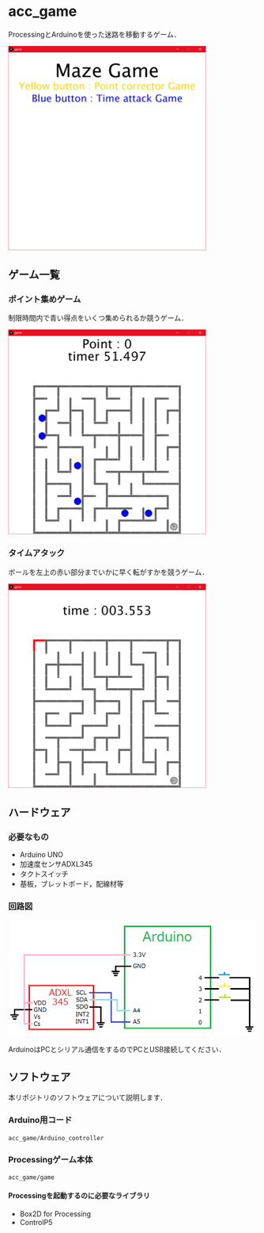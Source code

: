 # acc_game
ProcessingとArduinoを使った迷路を移動するゲーム．

<img src="https://raw.githubusercontent.com/pic-man749/acc_game/master/picture/main.png" style="width:400px;">

## ゲーム一覧

### ポイント集めゲーム
制限時間内で青い得点をいくつ集められるか競うゲーム．

<img src="https://raw.githubusercontent.com/pic-man749/acc_game/master/picture/point.png" style="width:400px;">

### タイムアタック
ボールを左上の赤い部分までいかに早く転がすかを競うゲーム．

<img src="https://raw.githubusercontent.com/pic-man749/acc_game/master/picture/time.png" style="width:400px;">

## ハードウェア

### 必要なもの

* Arduino UNO
* 加速度センサADXL345
* タクトスイッチ
* 基板，ブレットボード，配線材等

### 回路図
![](https://raw.githubusercontent.com/pic-man749/acc_game/master/picture/circuit%20diagram.png)

ArduinoはPCとシリアル通信をするのでPCとUSB接続してください．

## ソフトウェア
本リポジトリのソフトウェアについて説明します．

### Arduino用コード
~~~
acc_game/Arduino_controller
~~~

### Processingゲーム本体
~~~
acc_game/game
~~~

#### Processingを起動するのに必要なライブラリ

* Box2D for Processing
* ControlP5



